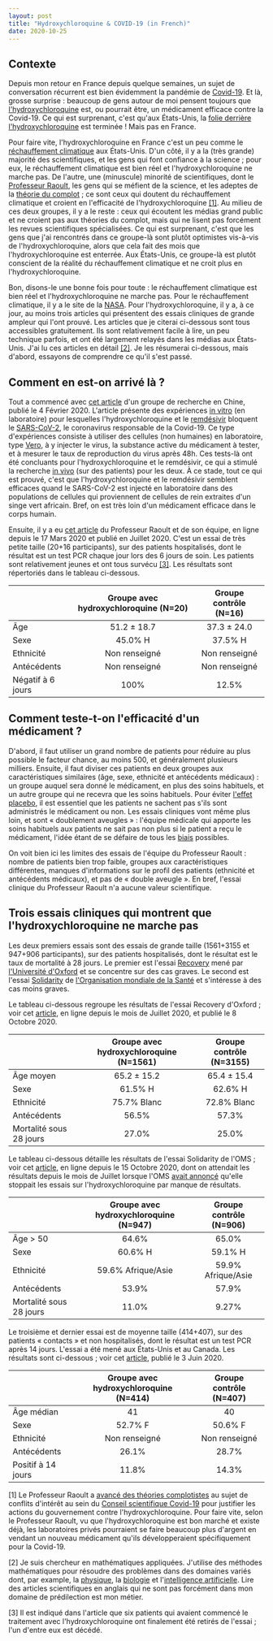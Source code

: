 ```yaml
---
layout: post
title: "Hydroxychloroquine & COVID-19 (in French)"
date: 2020-10-25
---
```


<h2>Contexte</h2>

Depuis mon retour en France depuis quelque semaines, un sujet de conversation récurrent est bien évidemment la pandémie de <a href='https://fr.wikipedia.org/wiki/Pand%C3%A9mie_de_Covid-19'> Covid-19</a>. Et là, grosse surprise : beaucoup de gens autour de moi pensent toujours que <a href='https://fr.wikipedia.org/wiki/Hydroxychloroquine'>l'hydroxychloroquine</a> est, ou pourrait être, un médicament efficace contre la Covid-19. Ce qui est surprenant, c'est qu'aux États-Unis, la <a href='https://edition.cnn.com/2020/03/23/health/arizona-coronavirus-chloroquine-death/index.html'>folie derrière l'hydroxychloroquine</a> est terminée ! Mais pas en France.

Pour faire vite, l'hydroxychloroquine en France c'est un peu comme le <a href='https://fr.wikipedia.org/wiki/R%C3%A9chauffement_climatique'>réchauffement climatique</a> aux États-Unis. D'un côté, il y a la (très grande) majorité des scientifiques, et les gens qui font confiance à la science ; pour eux, le réchauffement climatique est bien réel et l'hydroxychloroquine ne marche pas. De l'autre, une (minuscule) minorité de scientifiques, dont le <a href='https://fr.wikipedia.org/wiki/Didier_Raoult'>Professeur Raoult</a>, les gens qui se méfient de la science, et les adeptes de la <a href='https://www.lemonde.fr/pixels/article/2020/03/28/comment-didier-raoult-est-devenu-la-nouvelle-egerie-des-complotistes_6034761_4408996.html'>théorie du complot</a> ; ce sont ceux qui doutent du réchauffement climatique et croient en l'efficacité de l'hydroxychloroquine <a href="#section1">[1]</a>. Au milieu de ces deux groupes, il y a le reste : ceux qui écoutent les médias grand public et ne croient pas aux théories du complot, mais qui ne lisent pas forcément les revues scientifiques spécialisées. Ce qui est surprenant, c'est que les gens que j'ai rencontrés dans ce groupe-là sont plutôt optimistes vis-à-vis de l'hydroxychloroquine, alors que cela fait des mois que l'hydroxychloroquine est enterrée. Aux États-Unis, ce groupe-là est plutôt conscient de la réalité du réchauffement climatique et ne croit plus en l'hydroxychloroquine.

Bon, disons-le une bonne fois pour toute : le réchauffement climatique est bien réel et l'hydroxychloroquine ne marche pas. Pour le réchauffement climatique, il y a le site
de la <a href='https://climate.nasa.gov/'>NASA</a>. Pour l'hydroxychloroquine, il y a, à ce jour, au moins trois articles qui présentent des essais cliniques de grande ampleur qui l'ont prouvé. Les articles que je citerai ci-dessous sont tous accessibles gratuitement. Ils sont relativement facile à lire, un peu technique parfois, et ont été largement relayés dans les médias aux États-Unis. J'ai lu ces articles en détail <a href="#section2">[2]</a>. Je les résumerai ci-dessous, mais d'abord, essayons de comprendre ce qu'il s'est passé.

<h2>Comment en est-on arrivé là ?</h2>

Tout a commencé avec <a href='https://www.nature.com/articles/s41422-020-0282-0'>cet article</a> d'un groupe de recherche en Chine, publié le 4 Février 2020. L'article présente des expériences <a href='in vitro'>in vitro</a> (en laboratoire) pour lesquelles l'hydroxychloroquine et le <a href='https://fr.wikipedia.org/wiki/Remd%C3%A9sivir'>remdésivir</a> bloquent le <a href='https://fr.wikipedia.org/wiki/SARS-CoV-2'>SARS-CoV-2</a>, le coronavirus responsable de la Covid-19. Ce type d'expériences consiste à utiliser des cellules (non humaines) en laboratoire, type <a href='https://fr.wikipedia.org/wiki/Vero_(cellule)'>Vero</a>, à y injecter le virus, la substance active du médicament à tester, et à mesurer le taux de reproduction du virus après 48h. Ces tests-là ont été concluants pour l'hydroxychloroquine et le remdésivir, ce qui a stimulé la recherche <a href='https://fr.wikipedia.org/wiki/In_vivo'>in vivo</a> (sur des patients) pour les deux. À ce stade, tout ce qui est prouvé, c'est que l'hydroxychloroquine et le remdésivir semblent efficaces quand le SARS-CoV-2 est injecté en laboratoire dans des populations de cellules qui proviennent de cellules de rein extraites d'un singe vert africain. Bref, on est très loin d'un médicament efficace dans le corps humain.

Ensuite, il y a eu <a href='http://www.mediterranee-infection.com/wp-content/uploads/2020/03/Hydroxychloroquine_final_DOI_IJAA.pdf'>cet article</a> du Professeur Raoult et de son équipe, en ligne depuis le 17 Mars 2020 et publié en Juillet 2020. C'est un essai de très petite taille (20+16 participants), sur des patients hospitalisés, dont le résultat est un test PCR chaque jour lors des 6 jours de soin. Les patients sont relativement jeunes et ont tous survécu <a href="#section3">[3]</a>. Les résultats sont répertoriés dans le tableau ci-dessous.

<table class="styled-table">
    <thead>
        <tr>
        	<th></th>
            <th>Groupe avec hydroxychloroquine (N=20)</th>
            <th>Groupe contrôle (N=16)</th>
        </tr>
    </thead>
    <tbody>
        <tr>
            <td>Âge</td>
            <td style="text-align:center">51.2 ± 18.7</td>
            <td style="text-align:center">37.3 ± 24.0 </td>
        </tr>
        <tr>
            <td>Sexe</td>
            <td style="text-align:center">45.0% H</td>
            <td style="text-align:center">37.5% H</td>
        </tr>
        <tr>
            <td>Ethnicité</td>
            <td style="text-align:center">Non renseigné</td>
            <td style="text-align:center">Non renseigné</td>
        </tr>
        <tr>
            <td>Antécédents</td>
            <td style="text-align:center">Non renseigné</td>
            <td style="text-align:center">Non renseigné</td>
        </tr>
        <tr class="active-row">
            <td>Négatif à 6 jours</td>
            <td style="text-align:center">100%</td>
            <td style="text-align:center">12.5%</td>
        </tr>
    </tbody>
</table>

 <h2>Comment teste-t-on l'efficacité d'un médicament ?</h2>

D'abord, il faut utiliser un grand nombre de patients pour réduire au plus possible le facteur chance, au moins 500, et généralement plusieurs milliers. Ensuite, il faut diviser ces patients en deux groupes aux caractéristiques similaires (âge, sexe, ethnicité et antécédents médicaux) : un groupe auquel sera donné le médicament, en plus des soins habituels, et un autre groupe qui ne recevra que les soins habituels. Pour éviter <a href='https://fr.wikipedia.org/wiki/Effet_placebo'>l'effet placebo</a>, il est essentiel que les patients ne sachent pas s'ils sont administrés le médicament ou non. Les essais cliniques vont même plus loin, et sont &laquo; doublement aveugles &raquo; : l'équipe médicale qui apporte les soins habituels aux patients ne sait pas non plus si le patient a reçu le médicament, l'idée étant de se défaire de tous les <a href='https://fr.wikipedia.org/wiki/Biais_(statistique)'>biais</a> possibles. 

On voit bien ici les limites des essais de l'équipe du Professeur Raoult : nombre de patients bien trop faible, groupes aux caractéristiques différentes, manques d'informations sur le profil des patients (ethnicité et antécédents médicaux), et pas de &laquo; double aveugle &raquo;. En bref, l'essai clinique du Professeur Raoult n'a aucune valeur scientifique.

<h2>Trois essais cliniques qui montrent que l'hydroxychloroquine ne marche pas</h2>

Les deux premiers essais sont des essais de grande taille (1561+3155 et 947+906 participants), sur des patients hospitalisés, dont le résultat est le taux de mortalité à 28 jours. Le premier est l'essai <a href='https://www.recoverytrial.net/'>Recovery</a> mené par <a href='https://www.ox.ac.uk/'>l'Université d'Oxford</a> et se concentre sur des cas graves. Le second est l'essai <a href='https://www.who.int/emergencies/diseases/novel-coronavirus-2019/global-research-on-novel-coronavirus-2019-ncov/solidarity-clinical-trial-for-covid-19-treatments'>Solidarity</a> de <a href='https://www.who.int/'>l'Organisation mondiale de la Santé</a> et s'intéresse à des cas moins graves.

Le tableau ci-dessous regroupe les résultats de l'essai Recovery d'Oxford ; voir cet <a href='https://www.nejm.org/doi/10.1056/NEJMoa2022926'>article</a>, en ligne depuis le mois de Juillet 2020, et publié le 8 Octobre 2020.

<table class="styled-table">
    <thead>
        <tr>
        	<th></th>
            <th>Groupe avec hydroxychloroquine (N=1561)</th>
            <th>Groupe contrôle (N=3155)</th>
        </tr>
    </thead>
    <tbody>
        <tr>
            <td>Âge moyen</td>
            <td style="text-align:center">65.2 ± 15.2</td>
            <td style="text-align:center">65.4 ± 15.4</td>
        </tr>
        <tr>
            <td>Sexe</td>
            <td style="text-align:center">61.5% H</td>
            <td style="text-align:center">62.6% H</td>
        </tr>
        <tr>
            <td>Ethnicité</td>
            <td style="text-align:center">75.7% Blanc</td>
            <td style="text-align:center">72.8% Blanc</td>
        </tr>
        <tr>
            <td>Antécédents</td>
            <td style="text-align:center">56.5%</td>
            <td style="text-align:center">57.3%</td>
        </tr>
        <tr class="active-row">
            <td>Mortalité sous 28 jours</td>
            <td style="text-align:center">27.0%</td>
            <td style="text-align:center">25.0%</td>
        </tr>
    </tbody>
</table>

Le tableau ci-dessous détaille les résultats de l'essai Solidarity de l'OMS ; voir cet <a href='https://www.medrxiv.org/content/10.1101/2020.10.15.20209817v1'>article</a>, en ligne depuis le 15 Octobre 2020, dont on attendait les résultats depuis le mois de Juillet lorsque l'OMS <a href='https://www.who.int/fr/news/item/04-07-2020-who-discontinues-hydroxychloroquine-and-lopinavir-ritonavir-treatment-arms-for-covid-19'>avait annoncé</a> qu'elle stoppait les essais sur l'hydroxychloroquine par manque de résultats.

<table class="styled-table">
    <thead>
        <tr>
        	<th></th>
            <th>Groupe avec hydroxychloroquine (N=947)</th>
            <th>Groupe contrôle (N=906)</th>
        </tr>
    </thead>
    <tbody>
        <tr>
            <td>Âge > 50</td>
            <td style="text-align:center">64.6%</td>
            <td style="text-align:center">65.0%</td>
        </tr>
        <tr>
            <td>Sexe</td>
            <td style="text-align:center">60.6% H</td>
            <td style="text-align:center">59.1% H</td>
        </tr>
        <tr>
            <td>Ethnicité</td>
            <td style="text-align:center">59.6% Afrique/Asie</td>
            <td style="text-align:center">59.9% Afrique/Asie</td>
        </tr>
        <tr>
            <td>Antécédents</td>
            <td style="text-align:center">53.9%</td>
            <td style="text-align:center">57.9%</td>
        </tr>
        <tr class="active-row">
            <td>Mortalité sous 28 jours</td>
            <td style="text-align:center">11.0%</td>
            <td style="text-align:center">9.27%</td>
        </tr>
    </tbody>
</table>

Le troisième et dernier essai est de moyenne taille (414+407), sur des patients &laquo; contacts &raquo; et non hospitalisés, dont le résultat est un test PCR après 14 jours. L'essai a été mené aux États-Unis et au Canada. Les résultats sont ci-dessous ; voir cet <a href='https://www.nejm.org/doi/full/10.1056/NEJMoa2016638'>article</a>, publié le 3 Juin 2020.

<table class="styled-table">
    <thead>
        <tr>
        	<th></th>
            <th>Groupe avec hydroxychloroquine (N=414)</th>
            <th>Groupe contrôle (N=407)</th>
        </tr>
    </thead>
    <tbody>
        <tr>
            <td>Âge médian</td>
            <td style="text-align:center">41</td>
            <td style="text-align:center">40</td>
        </tr>
        <tr>
            <td>Sexe</td>
            <td style="text-align:center">52.7% F</td>
            <td style="text-align:center">50.6% F</td>
        </tr>
        <tr>
            <td>Ethnicité</td>
            <td style="text-align:center">Non renseigné</td>
            <td style="text-align:center">Non renseigné</td>
        </tr>
        <tr>
            <td>Antécédents</td>
            <td style="text-align:center">26.1%</td>
            <td style="text-align:center">28.7%</td>
        </tr>
        <tr class="active-row">
            <td>Positif à 14 jours</td>
            <td style="text-align:center">11.8%</td>
            <td style="text-align:center">14.3%</td>
        </tr>
    </tbody>
</table>

<p id="section1">[1] Le Professeur Raoult a <a href ='https://www.lefigaro.fr/sciences/le-pr-raoult-accuse-des-responsables-sanitaires-de-conflits-d-interets-20200624'>avancé des théories complotistes</a> au sujet de conflits d'intérêt au sein du <a href='https://fr.wikipedia.org/wiki/Conseil_scientifique_Covid-19'>Conseil scientifique Covid-19</a> pour justifier les actions du gouvernement contre l'hydroxychloroquine. Pour faire vite, selon le Professeur Raoult, vu que l'hydroxychloroquine est bon marché et existe déjà, les laboratoires privés pourraient se faire beaucoup plus d'argent en vendant un nouveau médicament qu'ils développeraient spécifiquement pour la Covid-19. </p>

<p id="section2">[2] Je suis chercheur en mathématiques appliquées. J'utilise des méthodes mathématiques pour résoudre des problèmes dans des domaines variés dont, par example, la <a href='https://fr.wikipedia.org/wiki/Physique'>physique</a>, la <a href='https://hadrien-montanelli.github.io/blog/2018/02/27/spherical-caps'>biologie</a> et l'<a href='https://hadrien-montanelli.github.io/blog/2017/12/22/deep-networks	'>intelligence artificielle</a>. Lire des articles scientifiques en anglais qui ne sont pas forcément dans mon domaine de prédilection est mon métier.</p>

<p id="section2">[3] Il est indiqué dans l'article que six patients qui avaient commencé le traitement avec l'hydroxychloroquine ont finalement été retirés de l'essai ; l'un d'entre eux est décédé.
